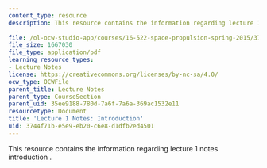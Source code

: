 ```yaml
---
content_type: resource
description: This resource contains the information regarding lecture 1 notes introduction
  .
file: /ol-ocw-studio-app/courses/16-522-space-propulsion-spring-2015/3744f71be5e9eb20c6e8d1dfb2ed4501_MIT16_522S15_Lecture1.pdf
file_size: 1667030
file_type: application/pdf
learning_resource_types:
- Lecture Notes
license: https://creativecommons.org/licenses/by-nc-sa/4.0/
ocw_type: OCWFile
parent_title: Lecture Notes
parent_type: CourseSection
parent_uid: 35ee9188-780d-7a6f-7a6a-369ac1532e11
resourcetype: Document
title: 'Lecture 1 Notes: Introduction'
uid: 3744f71b-e5e9-eb20-c6e8-d1dfb2ed4501
---
```

This resource contains the information regarding lecture 1 notes introduction .